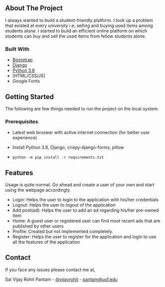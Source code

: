 <!-- ABOUT THE PROJECT -->

## About The Project

I always wanted to build a student-friendly platform. I took up a problem that existed at every university i.e, selling and buying used items among students alone. I started to build an efficient online platform on which students can buy and sell the used items from fellow students alone.

### Built With

- [Bootstrap](https://getbootstrap.com)
- [Django](https://www.djangoproject.com/)
- [Python 3.8](https://www.python.org/downloads/release/python-380/)
- [HTML/CSS/JS]
- Google Fonts

<!-- GETTING STARTED -->

## Getting Started

The following are few things needed to run the project on the local system.

### Prerequisites

- Latest web broswer with active internet connection (for better user experience)
- Install Python 3.8, Django, crispy-django-forms, pillow

- `python -m pip install -r requirements.txt`
<!-- USAGE EXAMPLES -->

## Features

Usage is quite normal. Go ahead and create a user of your own and start using the webpage accordingly.

- Login: Helps the user to login to the application with his/her credentials
- Logout: Helps the user to logout of the application
- Add post(ad): Helps the user to add an ad regarding his/her pre-owned item
- Home: A guest user or registered user can find most recent ads that are published by other users
- Profile: Created but not implemented completely.
- Register: Helps the user to register for the application and login to use all the features of the application

<!-- CONTACT -->

## Contact

If you face any issues please contact me at,

Sai Vijay Rohit Pantam - [@vijayrohit](https://github.com/vijayrohit) - pantam@usf.edu
